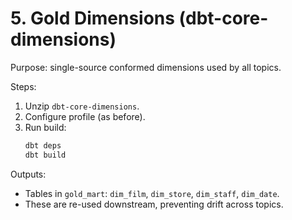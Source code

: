 # 5. Gold Dimensions (dbt-core-dimensions)

Purpose: single-source conformed dimensions used by all topics.

Steps:
1. Unzip `dbt-core-dimensions`.
2. Configure profile (as before).
3. Run build:
   ```bash
   dbt deps
   dbt build
   ```

Outputs:
- Tables in `gold_mart`: `dim_film`, `dim_store`, `dim_staff`, `dim_date`.
- These are re-used downstream, preventing drift across topics.
